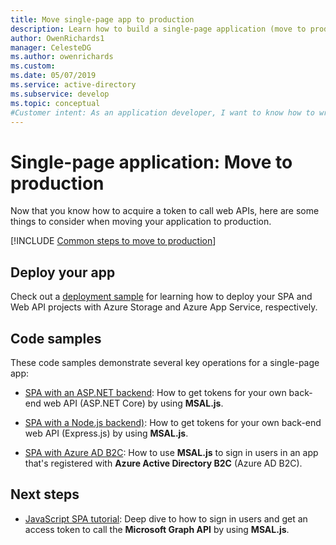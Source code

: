 ```yaml
---
title: Move single-page app to production
description: Learn how to build a single-page application (move to production)
author: OwenRichards1
manager: CelesteDG
ms.author: owenrichards
ms.custom: 
ms.date: 05/07/2019
ms.service: active-directory
ms.subservice: develop
ms.topic: conceptual
#Customer intent: As an application developer, I want to know how to write a single-page application by using the Microsoft identity platform.
---
```


# Single-page application: Move to production

Now that you know how to acquire a token to call web APIs, here are some things to consider when moving your application to production.

[!INCLUDE [Common steps to move to production](./includes/scenarios/scenarios-production.md)]

## Deploy your app

Check out a [deployment sample](https://github.com/Azure-Samples/ms-identity-javascript-angular-tutorial/tree/main/4-Deployment) for learning how to deploy your SPA and Web API projects with Azure Storage and Azure App Service, respectively.

## Code samples

These code samples demonstrate several key operations for a single-page app:

- [SPA with an ASP.NET backend](https://github.com/Azure-Samples/ms-identity-javascript-angular-tutorial/tree/main/3-Authorization-II/1-call-api): How to get tokens for your own back-end web API (ASP.NET Core) by using **MSAL.js**.

- [SPA with a Node.js backend)](https://github.com/Azure-Samples/ms-identity-javascript-react-tutorial/tree/main/3-Authorization-II/1-call-api): How to get tokens for your own back-end web API (Express.js) by using **MSAL.js**.

- [SPA with Azure AD B2C](https://github.com/Azure-Samples/ms-identity-b2c-javascript-spa): How to use **MSAL.js** to sign in users in an app that's registered with **Azure Active Directory B2C** (Azure AD B2C).

## Next steps

- [JavaScript SPA tutorial](./tutorial-v2-javascript-auth-code.md): Deep dive to how to sign in users and get an access token to call the **Microsoft Graph API** by using **MSAL.js**.
